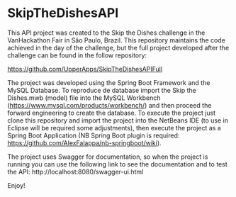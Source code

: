 # SkipTheDishesAPI

This API project was created to the Skip the Dishes challenge in the VanHackathon Fair in São Paulo, Brazil.
This repository maintains the code achieved in the day of the challenge, but the full project developed after the challenge
can be found in the follow repository:

https://github.com/UpperApps/SkipTheDishesAPIFull

The project was developed using the Spring Boot Framework and the MySQL Database.
To reproduce de database import the Skip the Dishes.mwb (model) file into the MySQL Workbench (https://www.mysql.com/products/workbench/)
and then proceed the forward engineering to create the database.
To execute the project just clone this repository and import the project into the NetBeans IDE (to use in Eclipse will be required
some adjustments), then execute the project as a Spring Boot Application (NB Spring Boot plugin is required: https://github.com/AlexFalappa/nb-springboot/wiki).

The project uses Swagger for documentation, so when the project is running you can use the following link to see the documentation
and to test the API:
http://localhost:8080/swagger-ui.html

Enjoy!
